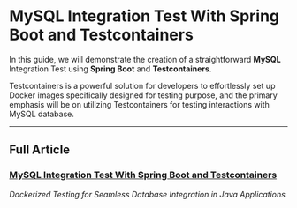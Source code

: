 # MySQL Integration Test With Spring Boot and Testcontainers

In this guide, we will demonstrate the creation of a straightforward **MySQL** Integration Test using **Spring Boot** and **Testcontainers**.

Testcontainers is a powerful solution for developers to effortlessly set up Docker images specifically designed for testing purpose,
and the primary emphasis will be on utilizing Testcontainers for testing interactions with MySQL database.

-----------

## Full Article
### [MySQL Integration Test With Spring Boot and Testcontainers](https://medium.com/gitconnected/mysql-integration-test-with-spring-boot-and-testcontainers-4cada69e8797)
_Dockerized Testing for Seamless Database Integration in Java Applications_
